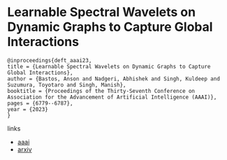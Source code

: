 # Learnable Spectral Wavelets on Dynamic Graphs to Capture Global Interactions

```
@inproceedings{deft_aaai23,
title = {Learnable Spectral Wavelets on Dynamic Graphs to Capture Global Interactions},
author = {Bastos, Anson and Nadgeri, Abhishek and Singh, Kuldeep and Suzumura, Toyotaro and Singh, Manish},
booktitle = {Proceedings of the Thirty-Seventh Conference on Association for the Advancement of Artificial Intelligence (AAAI)},
pages = {6779--6787},
year = {2023}
}
```

links
- [aaai](https://ojs.aaai.org/index.php/AAAI/article/view/25831)
- [arxiv](https://arxiv.org/abs/2211.11979)
